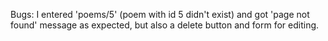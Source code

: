 Bugs:
I entered 'poems/5' (poem with id 5 didn't exist) and got 'page not found' message as expected,
but also a delete button and form for editing.